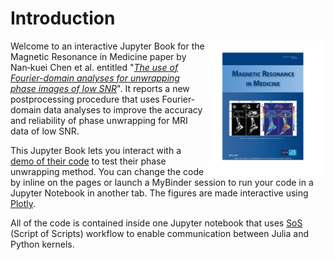# Introduction
<img src="images/vol82_1.jpg" style="width:190px;height:auto;"  align="right">

Welcome to an interactive Jupyter Book for the Magnetic Resonance in Medicine paper by Nan‐kuei Chen et al. entitled "[*The use of Fourier-domain analyses for unwrapping phase images of low SNR*](https://onlinelibrary.wiley.com/doi/abs/10.1002/mrm.27719)".
It reports a new postprocessing procedure that uses Fourier‐domain data analyses to improve the accuracy and reliability of phase unwrapping for MRI data of low SNR.

This Jupyter Book lets you interact with a [demo of their code](https://github.com/nankueichen/Fourier_space_phase_unwrapping) to test their phase unwrapping method. You can change the code by inline on the pages or launch a MyBinder session to run your code in a Jupyter Notebook in another tab. The figures are made interactive using [Plotly](https://plotly.com). 

All of the code is contained inside one Jupyter notebook that uses [SoS](https://vatlab.github.io/sos-docs/running.html#content) (Script of Scripts) workflow to enable communication between Julia and Python kernels.

